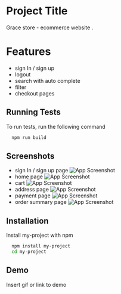 # Project Title

Grace store - ecommerce website .

# Features

- sign In / sign up
- logout
- search with auto complete
- filter
- checkout pages

## Running Tests

To run tests, run the following command

```bash
  npm run build
```

## Screenshots

- sign In / sign up page
  ![App Screenshot]("./readme/images/signin.png")
- home page
  ![App Screenshot]("./readme/images/home.png")
- cart
  ![App Screenshot]("./readme/images/cart.png")
- address page
  ![App Screenshot]("./readme/images/address-page.png")
- payment page
  ![App Screenshot]("./readme/images/payment-page.png")
- order summary page
  ![App Screenshot]("./readme/images/summary-page.png")

## Installation

Install my-project with npm

```bash
  npm install my-project
  cd my-project
```

## Demo

Insert gif or link to demo
